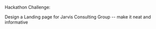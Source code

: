 Hackathon Challenge: 

Design a Landing page for Jarvis Consulting Group -- make it neat and informative
